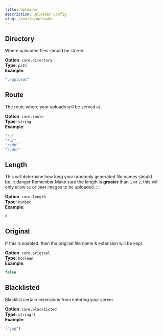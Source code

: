 ```yaml
---
title: Uploader
description: Uploader Config
slug: /config/uploader
---
```


## Directory
Where uploaded files should be stored.

**Option**: `core.directory`<br/>
**Type**: `path`<br/>
**Example**:
```js
"./uploads"
```

## Route
The route where your uploads will be served at.

**Option**: `core.route`<br/>
**Type**: `string`<br/>
**Example**:
```js
"/u"
"/u/"
"/cdn"
"/cdn/"
```

## Length
This will determine how long your randomly generated file names should be.
:::danger Remember
Make sure the length is **greater** than `1` or `2`, this will only allow `62` or `3844` images to be uploaded.
:::

**Option**: `core.length`<br/>
**Type**: `number`<br/>
**Example**:
```js
6
```

## Original
If this is enabled, then the original file name & extension will be kept.

**Option**: `core.original`<br/>
**Type**: `boolean`<br/>
**Example**:
```js
false
```

## Blacklisted
Blacklist certain extensions from entering your server.

**Option**: `core.blacklisted`<br/>
**Type**: `string[]`<br/>
**Example**:
```js
["jpg"]
```
